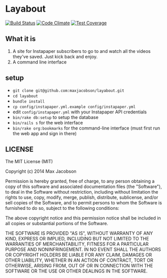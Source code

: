 # Layabout

[![Build Status](https://travis-ci.org/maxjacobson/layabout.svg)](https://travis-ci.org/maxjacobson/layabout)
[![Code Climate](https://codeclimate.com/github/maxjacobson/layabout/badges/gpa.svg)](https://codeclimate.com/github/maxjacobson/layabout)
[![Test Coverage](https://codeclimate.com/github/maxjacobson/layabout/badges/coverage.svg)](https://codeclimate.com/github/maxjacobson/layabout)

## What it is

1. A site for Instapaper subscribers to go to and watch all the videos they've
saved. Just kick back and enjoy.
2. A command line interface 

## setup

* `git clone git@github.com:maxjacobson/layabout.git`
* `cd layabout`
* `bundle install`
* `cp config/instapaper.yml.example config/instapaper.yml`
* edit `config/instapaper.yml` with your Instapaper API credentials
* `bin/rake db:setup` to setup the database
* `bin/rails s` for the web interface
* `bin/rake org:bookmarks` for the command-line interface (must first run the web app and sign in there)

## LICENSE

The MIT License (MIT)

Copyright (c) 2014 Max Jacobson

Permission is hereby granted, free of charge, to any person obtaining a copy
of this software and associated documentation files (the "Software"), to deal
in the Software without restriction, including without limitation the rights
to use, copy, modify, merge, publish, distribute, sublicense, and/or sell
copies of the Software, and to permit persons to whom the Software is
furnished to do so, subject to the following conditions:

The above copyright notice and this permission notice shall be included in
all copies or substantial portions of the Software.

THE SOFTWARE IS PROVIDED "AS IS", WITHOUT WARRANTY OF ANY KIND, EXPRESS OR
IMPLIED, INCLUDING BUT NOT LIMITED TO THE WARRANTIES OF MERCHANTABILITY,
FITNESS FOR A PARTICULAR PURPOSE AND NONINFRINGEMENT. IN NO EVENT SHALL THE
AUTHORS OR COPYRIGHT HOLDERS BE LIABLE FOR ANY CLAIM, DAMAGES OR OTHER
LIABILITY, WHETHER IN AN ACTION OF CONTRACT, TORT OR OTHERWISE, ARISING FROM,
OUT OF OR IN CONNECTION WITH THE SOFTWARE OR THE USE OR OTHER DEALINGS IN
THE SOFTWARE.

